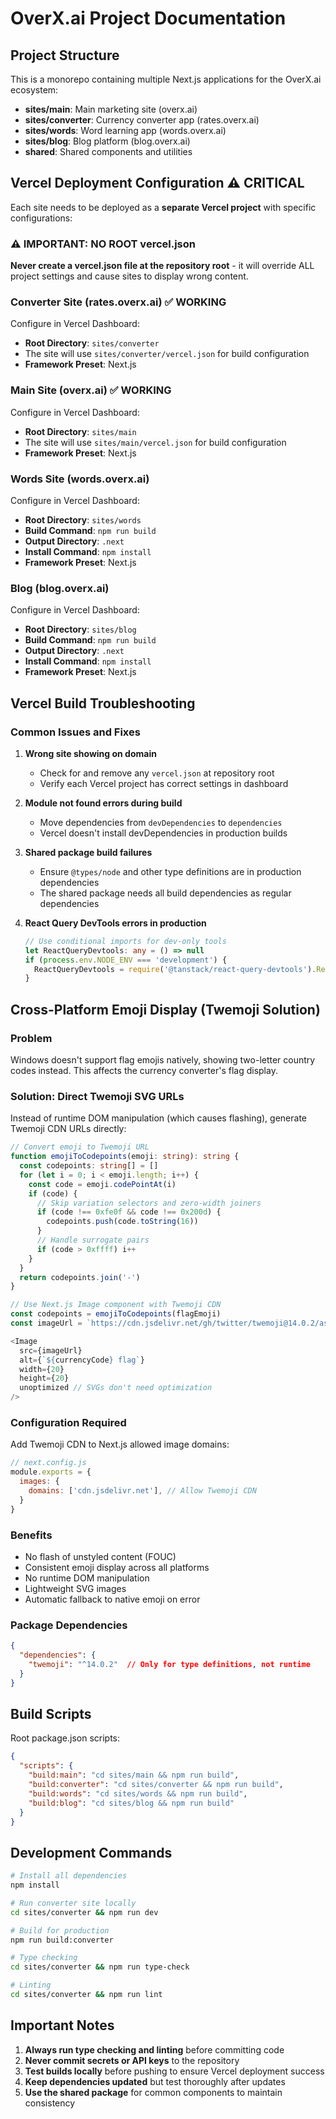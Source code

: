 # OverX.ai Project Documentation

## Project Structure

This is a monorepo containing multiple Next.js applications for the OverX.ai ecosystem:

- **sites/main**: Main marketing site (overx.ai)
- **sites/converter**: Currency converter app (rates.overx.ai) 
- **sites/words**: Word learning app (words.overx.ai)
- **sites/blog**: Blog platform (blog.overx.ai)
- **shared**: Shared components and utilities

## Vercel Deployment Configuration ⚠️ CRITICAL

Each site needs to be deployed as a **separate Vercel project** with specific configurations:

### ⚠️ IMPORTANT: NO ROOT vercel.json
**Never create a vercel.json file at the repository root** - it will override ALL project settings and cause sites to display wrong content.

### Converter Site (rates.overx.ai) ✅ WORKING
Configure in Vercel Dashboard:
- **Root Directory**: `sites/converter`
- The site will use `sites/converter/vercel.json` for build configuration
- **Framework Preset**: Next.js

### Main Site (overx.ai) ✅ WORKING
Configure in Vercel Dashboard:
- **Root Directory**: `sites/main`
- The site will use `sites/main/vercel.json` for build configuration
- **Framework Preset**: Next.js

### Words Site (words.overx.ai)
Configure in Vercel Dashboard:
- **Root Directory**: `sites/words`
- **Build Command**: `npm run build`
- **Output Directory**: `.next`
- **Install Command**: `npm install`
- **Framework Preset**: Next.js

### Blog (blog.overx.ai)
Configure in Vercel Dashboard:
- **Root Directory**: `sites/blog`
- **Build Command**: `npm run build`
- **Output Directory**: `.next`
- **Install Command**: `npm install`
- **Framework Preset**: Next.js

## Vercel Build Troubleshooting

### Common Issues and Fixes

1. **Wrong site showing on domain**
   - Check for and remove any `vercel.json` at repository root
   - Verify each Vercel project has correct settings in dashboard

2. **Module not found errors during build**
   - Move dependencies from `devDependencies` to `dependencies`
   - Vercel doesn't install devDependencies in production builds

3. **Shared package build failures**
   - Ensure `@types/node` and other type definitions are in production dependencies
   - The shared package needs all build dependencies as regular dependencies

4. **React Query DevTools errors in production**
   ```typescript
   // Use conditional imports for dev-only tools
   let ReactQueryDevtools: any = () => null
   if (process.env.NODE_ENV === 'development') {
     ReactQueryDevtools = require('@tanstack/react-query-devtools').ReactQueryDevtools
   }
   ```

## Cross-Platform Emoji Display (Twemoji Solution)

### Problem
Windows doesn't support flag emojis natively, showing two-letter country codes instead. This affects the currency converter's flag display.

### Solution: Direct Twemoji SVG URLs
Instead of runtime DOM manipulation (which causes flashing), generate Twemoji CDN URLs directly:

```typescript
// Convert emoji to Twemoji URL
function emojiToCodepoints(emoji: string): string {
  const codepoints: string[] = []
  for (let i = 0; i < emoji.length; i++) {
    const code = emoji.codePointAt(i)
    if (code) {
      // Skip variation selectors and zero-width joiners
      if (code !== 0xfe0f && code !== 0x200d) {
        codepoints.push(code.toString(16))
      }
      // Handle surrogate pairs
      if (code > 0xffff) i++
    }
  }
  return codepoints.join('-')
}

// Use Next.js Image component with Twemoji CDN
const codepoints = emojiToCodepoints(flagEmoji)
const imageUrl = `https://cdn.jsdelivr.net/gh/twitter/twemoji@14.0.2/assets/svg/${codepoints}.svg`

<Image
  src={imageUrl}
  alt={`${currencyCode} flag`}
  width={20}
  height={20}
  unoptimized // SVGs don't need optimization
/>
```

### Configuration Required
Add Twemoji CDN to Next.js allowed image domains:

```javascript
// next.config.js
module.exports = {
  images: {
    domains: ['cdn.jsdelivr.net'], // Allow Twemoji CDN
  }
}
```

### Benefits
- No flash of unstyled content (FOUC)
- Consistent emoji display across all platforms
- No runtime DOM manipulation
- Lightweight SVG images
- Automatic fallback to native emoji on error

### Package Dependencies
```json
{
  "dependencies": {
    "twemoji": "^14.0.2"  // Only for type definitions, not runtime
  }
}
```

## Build Scripts

Root package.json scripts:
```json
{
  "scripts": {
    "build:main": "cd sites/main && npm run build",
    "build:converter": "cd sites/converter && npm run build",
    "build:words": "cd sites/words && npm run build",
    "build:blog": "cd sites/blog && npm run build"
  }
}
```

## Development Commands

```bash
# Install all dependencies
npm install

# Run converter site locally
cd sites/converter && npm run dev

# Build for production
npm run build:converter

# Type checking
cd sites/converter && npm run type-check

# Linting
cd sites/converter && npm run lint
```

## Important Notes

1. **Always run type checking and linting** before committing code
2. **Never commit secrets or API keys** to the repository
3. **Test builds locally** before pushing to ensure Vercel deployment success
4. **Keep dependencies updated** but test thoroughly after updates
5. **Use the shared package** for common components to maintain consistency